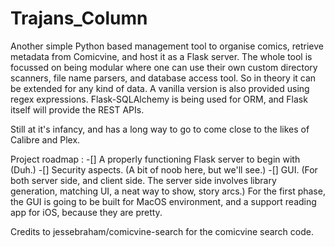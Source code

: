 # Trajans_Column

Another simple Python based management tool to organise comics, retrieve metadata from Comicvine, and host it as a Flask server. The whole tool is focussed on being modular where one can use their own custom directory scanners, file name parsers, and database access tool. So in theory it can be extended for any kind of data. A vanilla version is also provided using regex expressions. Flask-SQLAlchemy is being used for ORM, and Flask itself will provide the REST APIs.

Still at it's infancy, and has a long way to go to come close to the likes of Calibre and Plex.

Project roadmap :
-[] A properly functioning Flask server to begin with (Duh.)
-[] Security aspects. (A bit of noob here, but we'll see.)
-[] GUI. (For both server side, and client side. The server side involves library generation, matching UI, a neat way to show, story arcs.) For the first phase, the GUI is going to be built for MacOS environment, and a support reading app for iOS, because they are pretty.

Credits to jessebraham/comicvine-search for the comicvine search code. 


